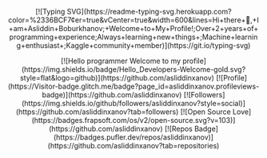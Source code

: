 <p align="center" >
[![Typing SVG](https://readme-typing-svg.herokuapp.com?color=%2336BCF7&center=true&vCenter=true&width=600&lines=Hi+there+👋,+I+am+Asliddin+Boburkhanov;+Welcome+to+My+Profile!;Over+2+years+of+programming+experience;Always+learning+new+things+;Machine+learning+enthusiast+;Kaggle+community+member)](https://git.io/typing-svg)
</p>

<p align="center" >
     [![Hello programmer Welcome to my profile](https://img.shields.io/badge/Hello_Developers-Welcome-gold.svg?style=flat&logo=github)](https://github.com/asliddinxanov) [![Profile](https://Visitor-badge.glitch.me/badge?page_id=asliddinxanov.profileviews-badge)](https://github.com/asliddinxanov) [![Followers](https://img.shields.io/github/followers/asliddinxanov?style=social)](https://github.com/asliddinxanov?tab=followers) [![Open Source Love](https://badges.frapsoft.com/os/v2/open-source.svg?v=103)](https://github.com/asliddinxanov) [![Repos Badge](https://badges.pufler.dev/repos/asliddinxanov)](https://github.com/asliddinxanov?tab=repositories)
<br></br>
</p>
<!--
**asliddinxanov/asliddinxanov** is a ✨ _special_ ✨ repository because its `README.md` (this file) appears on your GitHub profile.

Here are some ideas to get you started:

- 🔭 I’m currently working on ...
- 🌱 I’m currently learning ...
- 👯 I’m looking to collaborate on ...
- 🤔 I’m looking for help with ...
- 💬 Ask me about ...
- 📫 How to reach me: ...
- 😄 Pronouns: ...
- ⚡ Fun fact: ...
-->
- <b>🔗 Connect with me :</b>
<br/>
<a href="https://www.linkedin.com/in/asliddin-boburkhanov-158a10197/"> <img src="https://img.icons8.com/fluent/48/000000/linkedin.png" width="50px"/> </a>&nbsp;&nbsp;<a href="https://www.facebook.com/shermurot"> <img src="https://img.icons8.com/fluency/48/000000/facebook-new.png" width="50px"/> </a>&nbsp;&nbsp;<a href="https://www.instagram.com/xanov_a/?hl=ja"> <img src="https://img.icons8.com/plasticine/100/000000/instagram-new--v2.png" width="50px"/> </a>&nbsp;&nbsp;<a href="https://twitter.com/xanov_a"> <img src="https://img.icons8.com/fluency/48/000000/twitter.png" width="50px"/> </a>&nbsp;&nbsp;<a
href="https://t.me/Xanov_A"> <img src="https://img.icons8.com/fluency/48/000000/telegram-app.png" width="50px"/> </a>&nbsp;&nbsp;<a

</br>

### ⚡ Github Activity Graph:-

[![asliddinxanov's github activity graph](https://activity-graph.herokuapp.com/graph?username=asliddinxanov&theme=react-dark)](https://github.com/asliddinxanov/github-readme-activity-graph)
